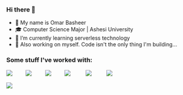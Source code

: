 ### Hi there 👋

- 🙂 My name is Omar Basheer
- 🎓 Computer Science Major | Ashesi University
- 🌱 I’m currently learning serverless technology
- 🔭 Also working on myself. Code isn't the only thing I'm building...

### Some stuff I've worked with:
<img src="https://skillicons.dev/icons?i=java"/>&nbsp;&nbsp;&nbsp;&nbsp;&nbsp;&nbsp;&nbsp;&nbsp;
<img src="https://skillicons.dev/icons?i=js"/>&nbsp;&nbsp;&nbsp;&nbsp;&nbsp;&nbsp;&nbsp;&nbsp;
<img src="https://skillicons.dev/icons?i=python"/>&nbsp;&nbsp;&nbsp;&nbsp;&nbsp;&nbsp;&nbsp;&nbsp;
<img src="https://skillicons.dev/icons?i=html"/>&nbsp;&nbsp;&nbsp;&nbsp;&nbsp;&nbsp;&nbsp;&nbsp;&nbsp;
<img src="https://skillicons.dev/icons?i=css"/>&nbsp;&nbsp;&nbsp;&nbsp;&nbsp;&nbsp;&nbsp;&nbsp;&nbsp;
<img src="https://skillicons.dev/icons?i=react"/>&nbsp;&nbsp;&nbsp;&nbsp;&nbsp;&nbsp;&nbsp;&nbsp;&nbsp;
<!-- <img src="https://skillicons.dev/icons?i=nodejs"/>&nbsp;&nbsp;&nbsp;&nbsp;&nbsp;&nbsp;&nbsp;&nbsp; -->
<!-- <img src="https://skillicons.dev/icons?i=git"/>&nbsp;&nbsp;&nbsp;&nbsp;&nbsp;&nbsp;&nbsp;&nbsp;&nbsp; -->
<img src="https://skillicons.dev/icons?i=php"/>&nbsp;&nbsp;&nbsp;&nbsp;&nbsp;&nbsp;&nbsp;&nbsp;&nbsp;

